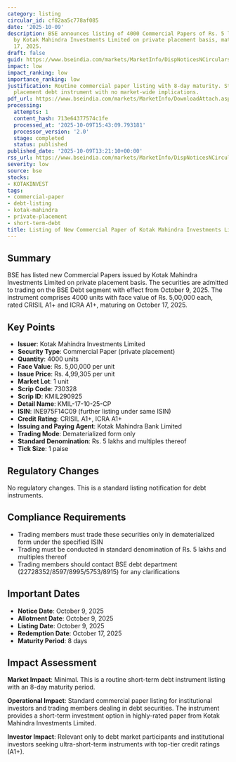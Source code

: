 ```yaml
---
category: listing
circular_id: cf82aa5c778af085
date: '2025-10-09'
description: BSE announces listing of 4000 Commercial Papers of Rs. 5 lakh each issued
  by Kotak Mahindra Investments Limited on private placement basis, maturing on October
  17, 2025.
draft: false
guid: https://www.bseindia.com/markets/MarketInfo/DispNoticesNCirculars.aspx?Noticeid={6C48A3B3-1313-40F7-83C9-2A0CCD14F773}&noticeno=20251009-52&dt=10/09/2025&icount=52&totcount=64&flag=0
impact: low
impact_ranking: low
importance_ranking: low
justification: Routine commercial paper listing with 8-day maturity. Standard private
  placement debt instrument with no market-wide implications.
pdf_url: https://www.bseindia.com/markets/MarketInfo/DownloadAttach.aspx?id=20251009-52&attachedId=
processing:
  attempts: 1
  content_hash: 713e64377574c1fe
  processed_at: '2025-10-09T15:43:09.793181'
  processor_version: '2.0'
  stage: completed
  status: published
published_date: '2025-10-09T13:21:10+00:00'
rss_url: https://www.bseindia.com/markets/MarketInfo/DispNoticesNCirculars.aspx?Noticeid={6C48A3B3-1313-40F7-83C9-2A0CCD14F773}&noticeno=20251009-52&dt=10/09/2025&icount=52&totcount=64&flag=0
severity: low
source: bse
stocks:
- KOTAKINVEST
tags:
- commercial-paper
- debt-listing
- kotak-mahindra
- private-placement
- short-term-debt
title: Listing of New Commercial Paper of Kotak Mahindra Investments Limited
---
```


## Summary

BSE has listed new Commercial Papers issued by Kotak Mahindra Investments Limited on private placement basis. The securities are admitted to trading on the BSE Debt segment with effect from October 9, 2025. The instrument comprises 4000 units with face value of Rs. 5,00,000 each, rated CRISIL A1+ and ICRA A1+, maturing on October 17, 2025.

## Key Points

- **Issuer**: Kotak Mahindra Investments Limited
- **Security Type**: Commercial Paper (private placement)
- **Quantity**: 4000 units
- **Face Value**: Rs. 5,00,000 per unit
- **Issue Price**: Rs. 4,99,305 per unit
- **Market Lot**: 1 unit
- **Scrip Code**: 730328
- **Scrip ID**: KMIL290925
- **Detail Name**: KMIL-17-10-25-CP
- **ISIN**: INE975F14C09 (further listing under same ISIN)
- **Credit Rating**: CRISIL A1+, ICRA A1+
- **Issuing and Paying Agent**: Kotak Mahindra Bank Limited
- **Trading Mode**: Dematerialized form only
- **Standard Denomination**: Rs. 5 lakhs and multiples thereof
- **Tick Size**: 1 paise

## Regulatory Changes

No regulatory changes. This is a standard listing notification for debt instruments.

## Compliance Requirements

- Trading members must trade these securities only in dematerialized form under the specified ISIN
- Trading must be conducted in standard denomination of Rs. 5 lakhs and multiples thereof
- Trading members should contact BSE debt department (22728352/8597/8995/5753/8915) for any clarifications

## Important Dates

- **Notice Date**: October 9, 2025
- **Allotment Date**: October 9, 2025
- **Listing Date**: October 9, 2025
- **Redemption Date**: October 17, 2025
- **Maturity Period**: 8 days

## Impact Assessment

**Market Impact**: Minimal. This is a routine short-term debt instrument listing with an 8-day maturity period.

**Operational Impact**: Standard commercial paper listing for institutional investors and trading members dealing in debt securities. The instrument provides a short-term investment option in highly-rated paper from Kotak Mahindra Investments Limited.

**Investor Impact**: Relevant only to debt market participants and institutional investors seeking ultra-short-term instruments with top-tier credit ratings (A1+).